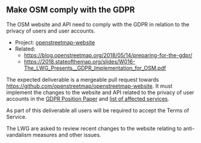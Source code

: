 ## Make OSM comply with the GDPR

The OSM website and API need to comply with the GDPR in relation to the privacy of users and user accounts.

* Project: [openstreetmap-website](https://github.com/openstreetmap/openstreetmap-website)
* Related:
  - https://blog.openstreetmap.org/2018/05/14/preparing-for-the-gdpr/
  - https://2018.stateofthemap.org/slides/W016-The_LWG_Presents__GDPR_Implementation_for_OSM.pdf

The expected deliverable is a mergeable pull request towards https://github.com/openstreetmap/openstreetmap-website. It must implement the changes to the website and API related to the privacy of user accounts in  the [GDPR Position Paper](https://wiki.openstreetmap.org/w/images/8/88/GDPR_Position_Paper.pdf) and [list of affected services](https://wiki.openstreetmap.org/wiki/GDPR/Affected_Services).

As part of this deliverable all users will be required to accept the Terms of Service.

The LWG are asked to review recent changes to the website relating to anti-vandalism measures and other issues.
